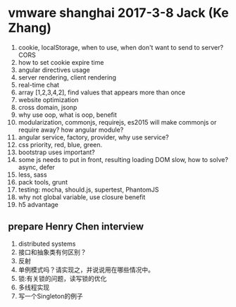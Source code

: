 # vmware shanghai 2017-3-8 Jack (Ke Zhang)

1. cookie, localStorage, when to use, when don't want to send to server? CORS
1. how to set cookie expire time
1. angular directives usage
1. server rendering, client rendering
1. real-time chat
1. array [1,2,3,4,2], find values that appears more than once
1. website optimization
1. cross domain, jsonp
1. why use oop, what is oop, benefit
1. modularization, commonjs, requirejs, es2015 will make commonjs or require away? how angular module?
1. angular service, factory, provider, why use service?
1. css priority, red, blue, green.
1. bootstrap uses important?
1. some js needs to put in front, resulting loading DOM slow, how to solve? async, defer
1. less, sass
1. pack tools, grunt
1. testing: mocha, should.js, supertest, PhantomJS
1. why not global variable, use closure benefit
1. h5 advantage

## prepare Henry Chen interview

1. distributed systems
1. 接口和抽象类有何区别？
1. 反射
1. 单例模式吗？请实现之，并说说用在哪些情况中。
1. 锁:有关锁的问题，读写锁的优化
1. 多线程实现
1. 写一个Singleton的例子